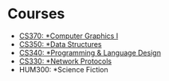 # Courses
 - <a href="https://github.com/QuietCoder1007/Courses/tree/main/YCP_2018-2022/Fall/2020/CS%20370-102" target="_top">CS370: *Computer Graphics I</a>
 - <a href="https://github.com/QuietCoder1007/Courses/tree/main/YCP_2018-2022/Fall/2020/CS_350_101" target="_top">CS350: *Data Structures</a>
 - <a href="https://github.com/QuietCoder1007/Courses/tree/main/YCP_2018-2022/Fall/2020/CS%20340-101" target="_top">CS340: *Programming & Language Design</a>
 - <a href=" https://github.com/QuietCoder1007/Courses/tree/main/YCP_2018-2022/Fall/2020/CS%20330-801" target="_top">CS330: *Network Protocols</a>
 - HUM300: *Science Fiction


